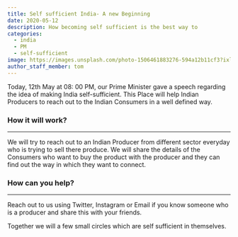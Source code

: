```yaml
---
title: Self sufficient India- A new Beginning
date: 2020-05-12
description: How becoming self sufficient is the best way to
categories:
  - india
  - PM
  - self-sufficient
image: https://images.unsplash.com/photo-1506461883276-594a12b11cf3?ixlib=rb-1.2.1&ixid=eyJhcHBfaWQiOjEyMDd9&auto=format&fit=crop&w=800&q=60
author_staff_member: tom
---
```


Today, 12th May at 08: 00 PM, our Prime Minister gave a speech regarding the idea of making India self-sufficient. This
Place will help Indian Producers to reach out to the Indian Consumers in a well defined way.

### How it will work?
---

We will try to reach out to an Indian Producer from different sector everyday who is trying to sell there produce. We will
share the details of the Consumers who want to buy the product with the producer and they can find out the way in which they
want to connect.

### How can you help?
---

Reach out to us using Twitter, Instagram or Email if you know someone who is a producer and share this with your friends.

Together we will a few small circles which are self sufficient in themselves.
